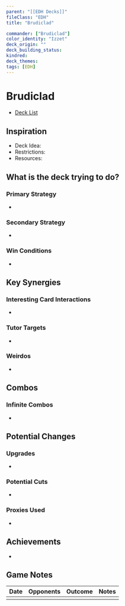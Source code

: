 ```yaml
---
parent: "[[EDH Decks]]"
fileClass: "EDH"
title: "Brudiclad"

commander: ["Brudiclad"]
color_identity: "Izzet"
deck_origin: ""
deck_building_status:
kindred:
deck_themes:
tags: [EDH]
---
```

# Brudiclad
- [Deck List]()
## Inspiration
- Deck Idea: 
- Restrictions:
- Resources:
## What is the deck trying to do?
### Primary Strategy
-
### Secondary Strategy
-
### Win Conditions
-
## Key Synergies
### Interesting Card Interactions
-
### Tutor Targets
-
### Weirdos
-
## Combos
### Infinite Combos
-
## Potential Changes

### Upgrades
-
### Potential Cuts
-
### Proxies Used
-
## Achievements
-
## Game Notes

| Date | Opponents | Outcome | Notes |
| ---- | --------- | ------- | ----- |
|      |           |         |       |
